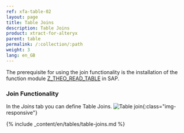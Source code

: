 ```yaml
---
ref: xfa-table-02
layout: page
title: Table Joins
description: Table Joins 
product: xtract-for-alteryx
parent: table
permalink: /:collection/:path
weight: 3
lang: en_GB
---
```

The prerequisite for using the join functionality is the installation of the function module [Z_THEO_READ_TABLE](../sap-customizing) in SAP.

### Join Functionality

In the *Joins* tab you can define Table Joins.
![Table join ](/img/content/table-join-tab.png){:class="img-responsive"}

{% include _content/en/tables/table-joins.md  %} 

